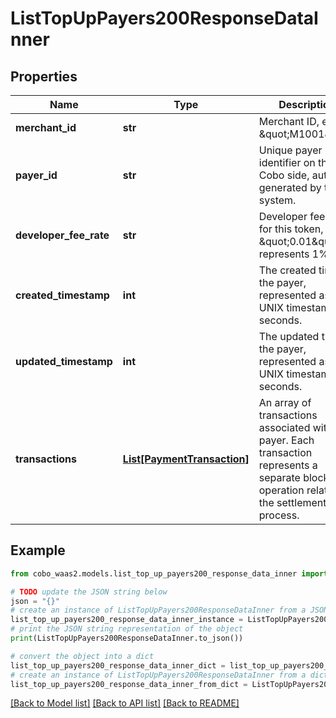 # ListTopUpPayers200ResponseDataInner


## Properties

Name | Type | Description | Notes
------------ | ------------- | ------------- | -------------
**merchant_id** | **str** | Merchant ID, e.g., \&quot;M1001\&quot; | 
**payer_id** | **str** | Unique payer identifier on the Cobo side, auto-generated by the system.  | 
**developer_fee_rate** | **str** | Developer fee rate for this token, e.g., \&quot;0.01\&quot; represents 1% | 
**created_timestamp** | **int** | The created time of the payer, represented as a UNIX timestamp in seconds. | [optional] 
**updated_timestamp** | **int** | The updated time of the payer, represented as a UNIX timestamp in seconds. | [optional] 
**transactions** | [**List[PaymentTransaction]**](PaymentTransaction.md) | An array of transactions associated with this payer. Each transaction represents a separate blockchain operation related to the settlement process. | [optional] 

## Example

```python
from cobo_waas2.models.list_top_up_payers200_response_data_inner import ListTopUpPayers200ResponseDataInner

# TODO update the JSON string below
json = "{}"
# create an instance of ListTopUpPayers200ResponseDataInner from a JSON string
list_top_up_payers200_response_data_inner_instance = ListTopUpPayers200ResponseDataInner.from_json(json)
# print the JSON string representation of the object
print(ListTopUpPayers200ResponseDataInner.to_json())

# convert the object into a dict
list_top_up_payers200_response_data_inner_dict = list_top_up_payers200_response_data_inner_instance.to_dict()
# create an instance of ListTopUpPayers200ResponseDataInner from a dict
list_top_up_payers200_response_data_inner_from_dict = ListTopUpPayers200ResponseDataInner.from_dict(list_top_up_payers200_response_data_inner_dict)
```
[[Back to Model list]](../README.md#documentation-for-models) [[Back to API list]](../README.md#documentation-for-api-endpoints) [[Back to README]](../README.md)


